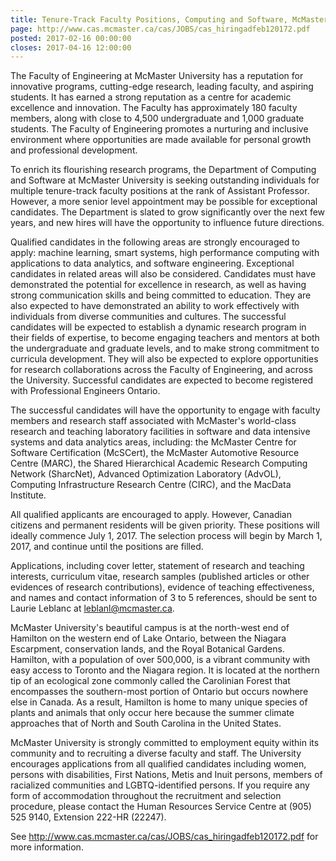 ```yaml
---
title: Tenure-Track Faculty Positions, Computing and Software, McMaster University, Ontario, Canada
page: http://www.cas.mcmaster.ca/cas/JOBS/cas_hiringadfeb120172.pdf
posted: 2017-02-16 00:00:00
closes: 2017-04-16 12:00:00
---
```


The Faculty of Engineering at McMaster University has a reputation for innovative programs, cutting-edge research, leading faculty, and aspiring students. It has earned a strong reputation as a centre for academic excellence and innovation. The Faculty has approximately 180 faculty members, along with close to 4,500 undergraduate and 1,000 graduate students. The Faculty of Engineering promotes a nurturing and inclusive environment where opportunities are made available for personal growth and professional development.

To enrich its flourishing research programs, the Department of Computing and Software at McMaster University is seeking outstanding individuals for multiple tenure-track faculty positions at the rank of Assistant Professor.  However, a more senior level appointment may be possible for exceptional candidates.  The Department is slated to grow significantly over the next few years, and new hires will have the opportunity to influence future directions.  

Qualified candidates in the following areas are strongly encouraged to apply: machine learning, smart systems, high performance computing with applications to data analytics, and software engineering. Exceptional candidates in related areas will also be considered. Candidates must have demonstrated the potential for excellence in research, as well as having strong communication skills and being committed to education.  They are also expected to have demonstrated an ability to work effectively with individuals from diverse communities and cultures.  The successful candidates will be expected to establish a dynamic research program in their fields of expertise, to become engaging teachers and mentors at both the undergraduate and graduate levels, and to make strong commitment to curricula development.  They will also be expected to explore opportunities for research collaborations across the Faculty of Engineering, and across the University. Successful candidates are expected to become registered with Professional Engineers Ontario.

The successful candidates will have the opportunity to engage with faculty members and research staff associated with McMaster's world-class research and teaching laboratory facilities in software and data intensive systems and data analytics areas, including: the McMaster Centre for Software Certification (McSCert), the McMaster Automotive Resource Centre (MARC), the Shared Hierarchical Academic Research Computing Network  (SharcNet), Advanced Optimization Laboratory (AdvOL), Computing Infrastructure Research Centre (CIRC), and the MacData Institute.

All qualified applicants are encouraged to apply.  However, Canadian citizens and permanent residents will be given priority.  These positions will ideally commence July 1, 2017.  The selection process will begin by March 1, 2017, and continue until the positions are filled.

Applications, including cover letter, statement of research and teaching interests, curriculum vitae, research samples (published articles or other evidences of research contributions), evidence of teaching effectiveness, and names and contact information of 3 to 5 references, should be sent to Laurie Leblanc at <leblanl@mcmaster.ca>. 

McMaster University's beautiful campus is at the north-west end of Hamilton on the western end of Lake Ontario, between the Niagara Escarpment, conservation lands, and the Royal Botanical Gardens.  Hamilton, with a population of over 500,000, is a vibrant community with easy access to Toronto and the Niagara region.  It is located at the northern tip of an ecological zone commonly called the Carolinian Forest that encompasses the southern-most portion of Ontario but occurs nowhere else in Canada.  As a result, Hamilton is home to many unique species of plants and animals that only occur here because the summer climate approaches that of North and South Carolina in the United States. 

McMaster University is strongly committed to employment equity within its community and to recruiting a diverse faculty and staff.  The University encourages applications from all qualified candidates including women, persons with disabilities, First Nations, Metis and Inuit persons, members of racialized communities and LGBTQ-identified persons.  If you require any form of accommodation throughout the recruitment and selection procedure, please contact the Human Resources Service Centre at (905) 525 9140, Extension 222-HR (22247).

See <http://www.cas.mcmaster.ca/cas/JOBS/cas_hiringadfeb120172.pdf> for more information. 
